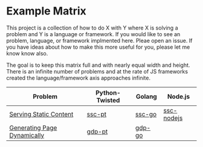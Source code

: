 # Example Matrix

This project is a collection of how to do X with Y where X is solving a problem and Y is a language or framework. If you would like to see an problem, language, or framework implmented here. Pleae open an issue. If you have ideas about how to make this more useful for you, please let me know know also.

The goal is to keep this matrix full and with nearly equal width and height. There is an infinite number of problems and at the rate of JS frameworks created the language/framework axis approaches infinite.

| Problem                               | Python-Twisted   | Golang           | Node.js                  |
| ------------------------------------- | ---------------- | ---------------- | ------------------------ |
| [Serving Static Content](ssc.md)      | [ssc-pt](ssc-pt) | [ssc-go](ssc-go) | [ssc-nodejs](ssc-nodejs) |
| [Generating Page Dynamically](gdp.md) | [gdp-pt](gdp-pt) | [gdp-go](gdp-go) |
